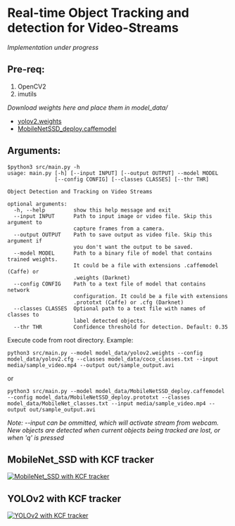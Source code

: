 # Real-time Object Tracking and detection for Video-Streams


*Implementation under progress*


## Pre-req:

1. OpenCV2
2. imutils


*Download weights here and place them in model_data/*
- [yolov2.weights](https://www.dropbox.com/s/57zhd75mmmc5olf/yolov2.weights?dl=0)
- [MobileNetSSD_deploy.caffemodel](https://www.dropbox.com/s/d7pxo7kw67zb0e1/MobileNetSSD_deploy.caffemodel?dl=0)


## Arguments:
```
$python3 src/main.py -h
usage: main.py [-h] [--input INPUT] [--output OUTPUT] --model MODEL
               [--config CONFIG] [--classes CLASSES] [--thr THR]

Object Detection and Tracking on Video Streams

optional arguments:
  -h, --help         show this help message and exit
  --input INPUT      Path to input image or video file. Skip this argument to
                     capture frames from a camera.
  --output OUTPUT    Path to save output as video file. Skip this argument if
  					 you don't want the output to be saved. 
  --model MODEL      Path to a binary file of model that contains trained weights.
                     It could be a file with extensions .caffemodel (Caffe) or
                     .weights (Darknet)
  --config CONFIG    Path to a text file of model that contains network
                     configuration. It could be a file with extensions
                     .prototxt (Caffe) or .cfg (Darknet)
  --classes CLASSES  Optional path to a text file with names of classes to
                     label detected objects.
  --thr THR          Confidence threshold for detection. Default: 0.35
```


Execute code from root directory. Example: 
```
python3 src/main.py --model model_data/yolov2.weights --config model_data/yolov2.cfg --classes model_data/coco_classes.txt --input media/sample_video.mp4 --output out/sample_output.avi
```


or 


```
python3 src/main.py --model model_data/MobileNetSSD_deploy.caffemodel --config model_data/MobileNetSSD_deploy.prototxt --classes model_data/MobileNet_classes.txt --input media/sample_video.mp4 --output out/sample_output.avi
```


*Note: --input can be ommitted, which will activate stream from webcam. New objects are detected when current objects being tracked are lost, or when 'q' is pressed*


## MobileNet_SSD with KCF tracker

[![MobileNet_SSD with KCF tracker](https://raw.githubusercontent.com/apoorvavinod/Real_time_Object_detection_and_tracking/master/misc/MobileNet_SSD_KCF.gif)](https://www.youtube.com/watch?v=levZEJKcPjM&feature=youtu.be "MobileNet_SSD with KCF tracker")


## YOLOv2 with KCF tracker

[![YOLOv2 with KCF tracker](https://raw.githubusercontent.com/apoorvavinod/Real_time_Object_detection_and_tracking/master/misc/YOLOv2_with_KCF.gif)](https://www.youtube.com/watch?v=KmyrSarmvhg&feature=youtu.be "YOLOv2 with KCF tracker")



